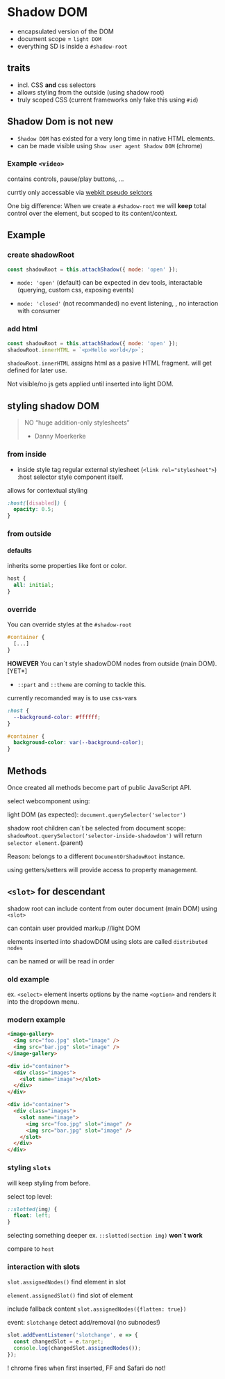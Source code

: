 # Shadow DOM

- encapsulated version of the DOM
- document scope = `light DOM`
- everything SD is inside a `#shadow-root`

## traits

- incl. CSS **and** css selectors
- allows styling from the outside (using shadow root)
- truly scoped CSS (current frameworks only fake this using `#id`)

## Shadow Dom is not new

- `Shadow DOM` has existed for a very long time in native HTML elements.
- can be made visible using `Show user agent Shadow DOM` (chrome)

### Example `<video>`

contains controls, pause/play buttons, ...

currtly only accessable via [webkit pseudo selctors](https://codepen.io/BainjaminLafalize/pen/GiJwn)

One big difference:
When we create a `#shadow-root` we will **keep** total control over the element, but scoped to its content/context.

## Example

### create shadowRoot

```js
const shadowRoot = this.attachShadow({ mode: 'open' });
```

- `mode: 'open'` (default)
  can be expected in dev tools, interactable (querying, custom css, exposing events)

- `mode: 'closed'` (not recommanded)
  no event listening, , no interaction with consumer

### add html

```js
const shadowRoot = this.attachShadow({ mode: 'open' });
shadowRoot.innerHTML = `<p>Hello world</p>`;
```

`shadowRoot.innerHTML` assigns html as a pasive HTML fragment.
will get defined for later use.

Not visible/no js gets applied until inserted into light DOM.

## styling shadow DOM

> NO “huge addition-only stylesheets”
>
> - Danny Moerkerke

### from inside

- inside style tag
  regular external stylesheet (`<link rel="stylesheet">`)
  :host selector style component itself.

allows for contextual styling

```css
:host([disabled]) {
  opacity: 0.5;
}
```

### from outside

#### defaults

inherits some properties like font or color.

```css
host {
  all: initial;
}
```

### override

You can override styles at the `#shadow-root`

```css
#container {
  [...]
}
```

**HOWEVER**
You can´t style shadowDOM nodes from outside (main DOM). [YET*]

- `::part` and `::theme` are coming to tackle this.

currently recomanded way is to use css-vars

```css
:host {
  --background-color: #ffffff;
}

#container {
  background-color: var(--background-color);
}
```

## Methods

Once created all methods become part of public JavaScript API.

select webcomponent using:

light DOM (as expected):
`document.querySelector('selector')`

shadow root children can´t be selected from document scope: `shadowRoot.querySelector('selector-inside-shadowdom')` will return `selector element.`(parent)

Reason: belongs to a different `DocumentOrShadowRoot` instance.

using getters/setters will provide access to property management.

## `<slot>` for descendant

shadow root can include content from outer document (main DOM) using `<slot>`

can contain user provided markup //light DOM

elements inserted into shadowDOM using slots are called `distributed nodes`

can be named or will be read in order

### old example

ex. `<select>` element inserts options by the name `<option>` and renders it into the dropdown menu.

### modern example

```html
<image-gallery>
  <img src="foo.jpg" slot="image" />
  <img src="bar.jpg" slot="image" />
</image-gallery>

<div id="container">
  <div class="images">
    <slot name="image"></slot>
  </div>
</div>
```

```html
<div id="container">
  <div class="images">
    <slot name="image">
      <img src="foo.jpg" slot="image" />
      <img src="bar.jpg" slot="image" />
    </slot>
  </div>
</div>
```

### styling `slots`

will keep styling from before.

select top level:

```css
::slotted(img) {
  float: left;
}
```

selecting something deeper ex. `::slotted(section img)` **won´t work**

compare to `host`

### interaction with slots

`slot.assignedNodes()` find element in slot

`element.assignedSlot()` find slot of element

include fallback content `slot.assignedNodes({flatten: true})`

event: `slotchange` detect add/removal (no subnodes!)

```js
slot.addEventListener('slotchange', e => {
  const changedSlot = e.target;
  console.log(changedSlot.assignedNodes());
});
```

! chrome fires when first inserted, FF and Safari do not!
